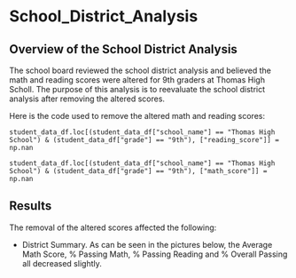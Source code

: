 # School_District_Analysis

## Overview of the School District Analysis

The school board reviewed the school district analysis and believed the math and reading scores were altered for 9th graders at Thomas High Scholl.  The purpose of this analysis is to reevaluate the school district analysis after removing the altered scores.

Here is the code used to remove the altered math and reading scores:
```
student_data_df.loc[(student_data_df["school_name"] == "Thomas High School") & (student_data_df["grade"] == "9th"), ["reading_score"]] = np.nan

student_data_df.loc[(student_data_df["school_name"] == "Thomas High School") & (student_data_df["grade"] == "9th"), ["math_score"]] = np.nan
```

## Results

The removal of the altered scores affected the following:

- District Summary.  As can be seen in the pictures below, the Average Math Score, % Passing Math, % Passing Reading and % Overall Passing all decreased slightly.

